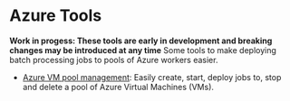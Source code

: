 # Azure Tools
**Work in progess: These tools are early in development and breaking changes may be introduced at any time**
Some tools to make deploying batch processing jobs to pools of Azure workers easier.

- [Azure VM pool management](docs/az-vm-pool-management.md): Easily create, start, deploy jobs to, stop and delete a pool of Azure Virtual Machines (VMs).
